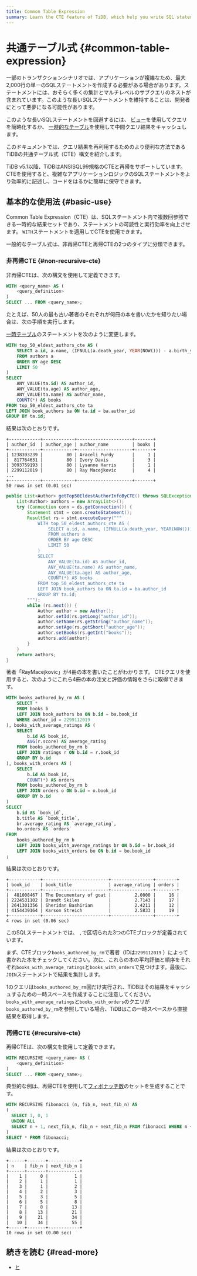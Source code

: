```yaml
---
title: Common Table Expression
summary: Learn the CTE feature of TiDB, which help you write SQL statements more efficiently.
---
```


# 共通テーブル式 {#common-table-expression}

一部のトランザクションシナリオでは、アプリケーションが複雑なため、最大2,000行の単一のSQLステートメントを作成する必要がある場合があります。ステートメントには、おそらく多くの集計とマルチレベルのサブクエリのネストが含まれています。このような長いSQLステートメントを維持することは、開発者にとって悪夢になる可能性があります。

このような長いSQLステートメントを回避するには、 [ビュー](/develop/dev-guide-use-views.md)を使用してクエリを簡略化するか、 [一時的なテーブル](/develop/dev-guide-use-temporary-tables.md)を使用して中間クエリ結果をキャッシュします。

このドキュメントでは、クエリ結果を再利用するためのより便利な方法であるTiDBの共通テーブル式（CTE）構文を紹介します。

TiDB v5.1以降、TiDBはANSISQL99規格のCTEと再帰をサポートしています。 CTEを使用すると、複雑なアプリケーションロジックのSQLステートメントをより効率的に記述し、コードをはるかに簡単に保守できます。

## 基本的な使用法 {#basic-use}

Common Table Expression（CTE）は、SQLステートメント内で複数回参照できる一時的な結果セットであり、ステートメントの可読性と実行効率を向上させます。 `WITH`ステートメントを適用してCTEを使用できます。

一般的なテーブル式は、非再帰CTEと再帰CTEの2つのタイプに分類できます。

### 非再帰CTE {#non-recursive-cte}

非再帰CTEは、次の構文を使用して定義できます。


```sql
WITH <query_name> AS (
    <query_definition>
)
SELECT ... FROM <query_name>;
```

たとえば、50人の最も古い著者のそれぞれが何冊の本を書いたかを知りたい場合は、次の手順を実行します。

<SimpleTab>
<div label="SQL">

[一時テーブル](/develop/dev-guide-use-temporary-tables.md)のステートメントを次のように変更します。


```sql
WITH top_50_eldest_authors_cte AS (
    SELECT a.id, a.name, (IFNULL(a.death_year, YEAR(NOW())) - a.birth_year) AS age
    FROM authors a
    ORDER BY age DESC
    LIMIT 50
)
SELECT
    ANY_VALUE(ta.id) AS author_id,
    ANY_VALUE(ta.age) AS author_age,
    ANY_VALUE(ta.name) AS author_name,
    COUNT(*) AS books
FROM top_50_eldest_authors_cte ta
LEFT JOIN book_authors ba ON ta.id = ba.author_id
GROUP BY ta.id;
```

結果は次のとおりです。

```
+------------+------------+---------------------+-------+
| author_id  | author_age | author_name         | books |
+------------+------------+---------------------+-------+
| 1238393239 |         80 | Araceli Purdy       |     1 |
|  817764631 |         80 | Ivory Davis         |     3 |
| 3093759193 |         80 | Lysanne Harris      |     1 |
| 2299112019 |         80 | Ray Macejkovic      |     4 |
...
+------------+------------+---------------------+-------+
50 rows in set (0.01 sec)
```

</div>
<div label="Java">


```java
public List<Author> getTop50EldestAuthorInfoByCTE() throws SQLException {
    List<Author> authors = new ArrayList<>();
    try (Connection conn = ds.getConnection()) {
        Statement stmt = conn.createStatement();
        ResultSet rs = stmt.executeQuery("""
            WITH top_50_eldest_authors_cte AS (
                SELECT a.id, a.name, (IFNULL(a.death_year, YEAR(NOW())) - a.birth_year) AS age
                FROM authors a
                ORDER BY age DESC
                LIMIT 50
            )
            SELECT
                ANY_VALUE(ta.id) AS author_id,
                ANY_VALUE(ta.name) AS author_name,
                ANY_VALUE(ta.age) AS author_age,
                COUNT(*) AS books
            FROM top_50_eldest_authors_cte ta
            LEFT JOIN book_authors ba ON ta.id = ba.author_id
            GROUP BY ta.id;
        """);
        while (rs.next()) {
            Author author = new Author();
            author.setId(rs.getLong("author_id"));
            author.setName(rs.getString("author_name"));
            author.setAge(rs.getShort("author_age"));
            author.setBooks(rs.getInt("books"));
            authors.add(author);
        }
    }
    return authors;
}
```

</div>
</SimpleTab>

著者「RayMacejkovic」が4冊の本を書いたことがわかります。 CTEクエリを使用すると、次のようにこれら4冊の本の注文と評価の情報をさらに取得できます。


```sql
WITH books_authored_by_rm AS (
    SELECT *
    FROM books b
    LEFT JOIN book_authors ba ON b.id = ba.book_id
    WHERE author_id = 2299112019
), books_with_average_ratings AS (
    SELECT
        b.id AS book_id,
        AVG(r.score) AS average_rating
    FROM books_authored_by_rm b
    LEFT JOIN ratings r ON b.id = r.book_id
    GROUP BY b.id
), books_with_orders AS (
    SELECT
        b.id AS book_id,
        COUNT(*) AS orders
    FROM books_authored_by_rm b
    LEFT JOIN orders o ON b.id = o.book_id
    GROUP BY b.id
)
SELECT
    b.id AS `book_id`,
    b.title AS `book_title`,
    br.average_rating AS `average_rating`,
    bo.orders AS `orders`
FROM
    books_authored_by_rm b
    LEFT JOIN books_with_average_ratings br ON b.id = br.book_id
    LEFT JOIN books_with_orders bo ON b.id = bo.book_id
;
```

結果は次のとおりです。

```
+------------+-------------------------+----------------+--------+
| book_id    | book_title              | average_rating | orders |
+------------+-------------------------+----------------+--------+
|  481008467 | The Documentary of goat |         2.0000 |     16 |
| 2224531102 | Brandt Skiles           |         2.7143 |     17 |
| 2641301356 | Sheridan Bashirian      |         2.4211 |     12 |
| 4154439164 | Karson Streich          |         2.5833 |     19 |
+------------+-------------------------+----------------+--------+
4 rows in set (0.06 sec)
```

このSQLステートメントでは、 `,`で区切られた3つのCTEブロックが定義されています。

まず、CTEブロック`books_authored_by_rm`で著者（IDは`2299112019` ）によって書かれた本をチェックしてください。次に、これらの本の平均評価と順序をそれぞれ`books_with_average_ratings`と`books_with_orders`で見つけます。最後に、 `JOIN`ステートメントで結果を集計します。

1のクエリは`books_authored_by_rm`回だけ実行され、TiDBはその結果をキャッシュするための一時スペースを作成することに注意してください。 `books_with_average_ratings`と`books_with_orders`のクエリが`books_authored_by_rm`を参照している場合、TiDBはこの一時スペースから直接結果を取得します。

### 再帰CTE {#recursive-cte}

再帰CTEは、次の構文を使用して定義できます。

```sql
WITH RECURSIVE <query_name> AS (
    <query_definition>
)
SELECT ... FROM <query_name>;
```

典型的な例は、再帰CTEを使用して[フィボナッチ数](https://en.wikipedia.org/wiki/Fibonacci_number)のセットを生成することです。


```sql
WITH RECURSIVE fibonacci (n, fib_n, next_fib_n) AS
(
  SELECT 1, 0, 1
  UNION ALL
  SELECT n + 1, next_fib_n, fib_n + next_fib_n FROM fibonacci WHERE n < 10
)
SELECT * FROM fibonacci;
```

結果は次のとおりです。

```
+------+-------+------------+
| n    | fib_n | next_fib_n |
+------+-------+------------+
|    1 |     0 |          1 |
|    2 |     1 |          1 |
|    3 |     1 |          2 |
|    4 |     2 |          3 |
|    5 |     3 |          5 |
|    6 |     5 |          8 |
|    7 |     8 |         13 |
|    8 |    13 |         21 |
|    9 |    21 |         34 |
|   10 |    34 |         55 |
+------+-------+------------+
10 rows in set (0.00 sec)
```

## 続きを読む {#read-more}

-   [と](/sql-statements/sql-statement-with.md)
